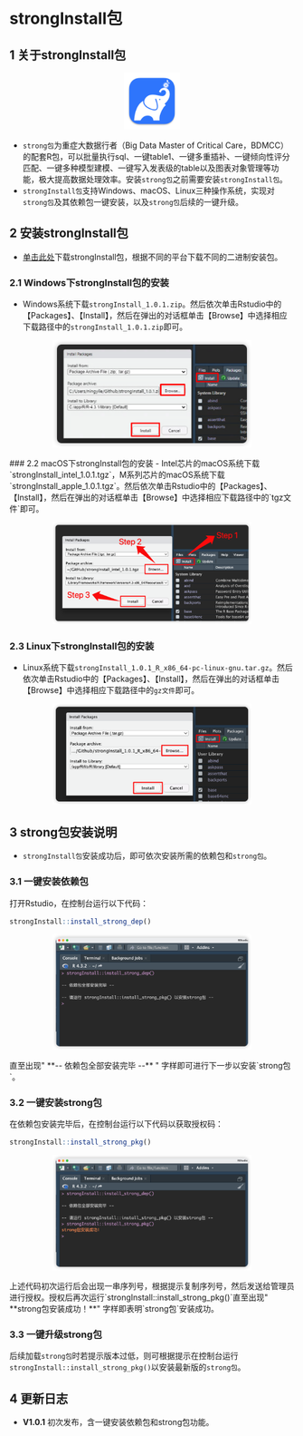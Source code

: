 # strongInstall包
## 1 关于strongInstall包
<p align="center">
  <img src="https://raw.githubusercontent.com/ningyile/BDMCC_APP/main/img/mac_logo.png" width="20%" height="20%" />
</p>

- `strong包`为重症大数据行者（Big Data Master of Critical Care，BDMCC）的配套R包，可以批量执行sql、一键table1、一键多重插补、一键倾向性评分匹配、一键多种模型建模、一键写入发表级的table以及图表对象管理等功能，极大提高数据处理效率。安装`strong包`之前需要安装`strongInstall包`。
- `strongInstall包`支持Windows、macOS、Linux三种操作系统，实现对`strong包`及其依赖包一键安装，以及`strong包`后续的一键升级。

## 2 安装strongInstall包
- [单击此处](https://github.com/ningyile/strongInstall_pkg/releases)下载strongInstall包，根据不同的平台下载不同的二进制安装包。

### 2.1 Windows下strongInstall包的安装
- Windows系统下载`strongInstall_1.0.1.zip`。然后依次单击Rstudio中的【Packages】、【Install】，然后在弹出的对话框单击【Browse】中选择相应下载路径中的`strongInstall_1.0.1.zip`即可。
<p align="center">
  <img src="https://raw.githubusercontent.com/ningyile/strongInstall_pkg/main/img/win.png" width="70%" height="70%" />
</p>
### 2.2 macOS下strongInstall包的安装
- Intel芯片的macOS系统下载`strongInstall_intel_1.0.1.tgz`，M系列芯片的macOS系统下载`strongInstall_apple_1.0.1.tgz`。然后依次单击Rstudio中的【Packages】、【Install】，然后在弹出的对话框单击【Browse】中选择相应下载路径中的`tgz文件`即可。
<p align="center">
  <img src="https://raw.githubusercontent.com/ningyile/strongInstall_pkg/main/img/mac.png" width="70%" height="70%" />
</p>

### 2.3 Linux下strongInstall包的安装
- Linux系统下载`strongInstall_1.0.1_R_x86_64-pc-linux-gnu.tar.gz`。然后依次单击Rstudio中的【Packages】、【Install】，然后在弹出的对话框单击【Browse】中选择相应下载路径中的`gz文件`即可。
<p align="center">
  <img src="https://raw.githubusercontent.com/ningyile/strongInstall_pkg/main/img/linux.png" width="70%" height="70%" />
</p>

## 3 strong包安装说明
- `strongInstall包`安装成功后，即可依次安装所需的依赖包和`strong包`。

### 3.1 一键安装依赖包
打开Rstudio，在控制台运行以下代码：
```R
strongInstall::install_strong_dep()
```
<p align="center">
  <img src="https://raw.githubusercontent.com/ningyile/strongInstall_pkg/main/img/install_dep.png" width="70%" height="70%" />
</p>
直至出现"  **-- 依赖包全部安装完毕 --** " 字样即可进行下一步以安装`strong包`。

### 3.2 一键安装strong包
在依赖包安装完毕后，在控制台运行以下代码以获取授权码：

```R
strongInstall::install_strong_pkg()
```
<p align="center">
  <img src="https://raw.githubusercontent.com/ningyile/strongInstall_pkg/main/img/install_pkg.png" width="70%" height="70%" />
</p>
上述代码初次运行后会出现一串序列号，根据提示复制序列号，然后发送给管理员进行授权。授权后再次运行`strongInstall::install_strong_pkg()`直至出现" **strong包安装成功！**" 字样即表明`strong包`安装成功。

### 3.3 一键升级strong包

后续加载`strong包`时若提示版本过低，则可根据提示在控制台运行`strongInstall::install_strong_pkg()`以安装最新版的`strong包`。

## 4 更新日志
- **V1.0.1** 初次发布，含一键安装依赖包和strong包功能。
